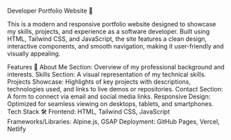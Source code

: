 Developer Portfolio Website 🌟

This is a modern and responsive portfolio website designed to showcase my skills, projects, and experience as a software developer. Built using HTML, Tailwind CSS, and JavaScript, the site features a clean design, interactive components, and smooth navigation, making it user-friendly and visually appealing.

Features 🚀
About Me Section: Overview of my professional background and interests.
Skills Section: A visual representation of my technical skills.
Projects Showcase: Highlights of key projects with descriptions, technologies used, and links to live demos or repositories.
Contact Section: A form to connect via email and social media links.
Responsive Design: Optimized for seamless viewing on desktops, tablets, and smartphones.
Tech Stack 🛠️
Frontend: HTML, Tailwind CSS, JavaScript
Frameworks/Libraries: Alpine.js, GSAP
Deployment: GitHub Pages, Vercel, Netlify
